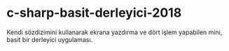 # c-sharp-basit-derleyici-2018
 Kendi sözdizimini kullanarak ekrana yazdırma ve dört işlem yapabilen mini, basit bir derleyici uygulaması.

